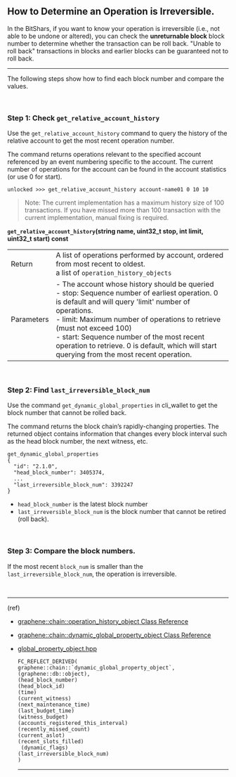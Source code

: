 ## How to Determine an Operation is Irreversible.


In the BitShars, if you want to know your operation is irreversible (i.e., not able to be undone or altered), you can check the **unreturnable block** block number to determine whether the transaction can be roll back. "Unable to roll back" transactions in blocks and earlier blocks can be guaranteed not to roll back.

***

The following steps show how to find each block number and compare the values.

<br/>

### Step 1: Check `get_relative_account_history`
 
Use the `get_relative_account_history` command to query the history of the relative account to get the most recent operation number. 

The command returns operations relevant to the specified account referenced by an event numbering specific to the account. The current number of operations for the account can be found in the account statistics (or use 0 for start).  
 
    unlocked >>> get_relative_account_history account-name01 0 10 10

>Note: The current implementation has a maximum history size of 100 transactions. If you have missed more than 100 transaction with the current implementation, manual fixing is required.


**`get_relative_account_history`(string name, uint32_t stop, int limit, uint32_t start) const**  

|   |   |
|---|---|
| Return | A list of operations performed by account, ordered from most recent to oldest. <br/> a list of `operation_history_objects` |
| Parameters |- The account whose history should be queried   <br/> - stop: Sequence number of earliest operation. 0 is default and will query 'limit' number of operations.  <br/> - limit: Maximum number of operations to retrieve (must not exceed 100)  <br/> - start: 	Sequence number of the most recent operation to retrieve. 0 is default, which will start querying from the most recent operation. |

<br/>

### Step 2: Find `last_irreversible_block_num`
 
Use the command `get_dynamic_global_properties` in cli_wallet to get the block number that cannot be rolled back. 

The command returns the block chain’s rapidly-changing properties. The returned object contains information that changes every block interval such as the head block number, the next witness, etc. 

    get_dynamic_global_properties
    {
      "id": "2.1.0",
      "head_block_number": 3405374,
      ...
      "last_irreversible_block_num": 3392247
    }

- `head_block_number` is the latest block number
- `last_irreversible_block_num` is the block number that cannot be retired (roll back).

<br/>

### Step 3: Compare the block numbers.

If the most recent `block_num` is smaller than the `last_irreversible_block_num`, the operation is irreversible.



<br/>

***


(ref)
- [graphene::chain::operation_history_object Class Reference](https://bitshares.org/doxygen/classgraphene_1_1chain_1_1operation__history__object.html)

- [graphene::chain::dynamic_global_property_object Class Reference](https://bitshares.org/doxygen/classgraphene_1_1chain_1_1dynamic__global__property__object.html)

- [global_property_object.hpp](https://bitshares.org/doxygen/global__property__object_8hpp_source.html)

      FC_REFLECT_DERIVED( graphene::chain::`dynamic_global_property_object`, (graphene::db::object),
      (head_block_number)
      (head_block_id)
      (time)
      (current_witness)
      (next_maintenance_time)
      (last_budget_time)
      (witness_budget)
      (accounts_registered_this_interval)
      (recently_missed_count)
      (current_aslot)
      (recent_slots_filled)
       (dynamic_flags)
      (last_irreversible_block_num)
      )

  ***
  
